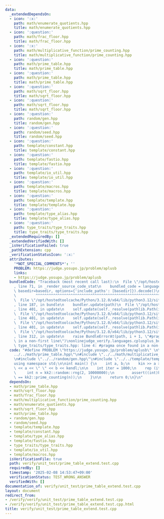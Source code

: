 ```yaml
---
data:
  _extendedDependsOn:
  - icon: ':x:'
    path: math/enumerate_quotients.hpp
    title: math/enumerate_quotients.hpp
  - icon: ':question:'
    path: math/frac_floor.hpp
    title: math/frac_floor.hpp
  - icon: ':x:'
    path: math/multiplicative_function/prime_counting.hpp
    title: math/multiplicative_function/prime_counting.hpp
  - icon: ':question:'
    path: math/prime_table.hpp
    title: math/prime_table.hpp
  - icon: ':question:'
    path: math/prime_table.hpp
    title: math/prime_table.hpp
  - icon: ':question:'
    path: math/sqrt_floor.hpp
    title: math/sqrt_floor.hpp
  - icon: ':question:'
    path: math/sqrt_floor.hpp
    title: math/sqrt_floor.hpp
  - icon: ':question:'
    path: random/gen.hpp
    title: random/gen.hpp
  - icon: ':question:'
    path: random/seed.hpp
    title: random/seed.hpp
  - icon: ':question:'
    path: template/constant.hpp
    title: template/constant.hpp
  - icon: ':question:'
    path: template/fastio.hpp
    title: template/fastio.hpp
  - icon: ':question:'
    path: template/io_util.hpp
    title: template/io_util.hpp
  - icon: ':question:'
    path: template/macros.hpp
    title: template/macros.hpp
  - icon: ':question:'
    path: template/template.hpp
    title: template/template.hpp
  - icon: ':question:'
    path: template/type_alias.hpp
    title: template/type_alias.hpp
  - icon: ':question:'
    path: type_traits/type_traits.hpp
    title: type_traits/type_traits.hpp
  _extendedRequiredBy: []
  _extendedVerifiedWith: []
  _isVerificationFailed: true
  _pathExtension: cpp
  _verificationStatusIcon: ':x:'
  attributes:
    '*NOT_SPECIAL_COMMENTS*': ''
    PROBLEM: https://judge.yosupo.jp/problem/aplusb
    links:
    - https://judge.yosupo.jp/problem/aplusb
  bundledCode: "Traceback (most recent call last):\n  File \"/opt/hostedtoolcache/Python/3.12.0/x64/lib/python3.12/site-packages/onlinejudge_verify/documentation/build.py\"\
    , line 71, in _render_source_code_stat\n    bundled_code = language.bundle(stat.path,\
    \ basedir=basedir, options={'include_paths': [basedir]}).decode()\n          \
    \         ^^^^^^^^^^^^^^^^^^^^^^^^^^^^^^^^^^^^^^^^^^^^^^^^^^^^^^^^^^^^^^^^^^^^^^^^^^^^^^^^^\n\
    \  File \"/opt/hostedtoolcache/Python/3.12.0/x64/lib/python3.12/site-packages/onlinejudge_verify/languages/cplusplus.py\"\
    , line 187, in bundle\n    bundler.update(path)\n  File \"/opt/hostedtoolcache/Python/3.12.0/x64/lib/python3.12/site-packages/onlinejudge_verify/languages/cplusplus_bundle.py\"\
    , line 401, in update\n    self.update(self._resolve(pathlib.Path(included), included_from=path))\n\
    \  File \"/opt/hostedtoolcache/Python/3.12.0/x64/lib/python3.12/site-packages/onlinejudge_verify/languages/cplusplus_bundle.py\"\
    , line 401, in update\n    self.update(self._resolve(pathlib.Path(included), included_from=path))\n\
    \  File \"/opt/hostedtoolcache/Python/3.12.0/x64/lib/python3.12/site-packages/onlinejudge_verify/languages/cplusplus_bundle.py\"\
    , line 401, in update\n    self.update(self._resolve(pathlib.Path(included), included_from=path))\n\
    \  File \"/opt/hostedtoolcache/Python/3.12.0/x64/lib/python3.12/site-packages/onlinejudge_verify/languages/cplusplus_bundle.py\"\
    , line 312, in update\n    raise BundleErrorAt(path, i + 1, \"#pragma once found\
    \ in a non-first line\")\nonlinejudge_verify.languages.cplusplus_bundle.BundleErrorAt:\
    \ type_traits/type_traits.hpp: line 4: #pragma once found in a non-first line\n"
  code: "#define PROBLEM \"https://judge.yosupo.jp/problem/aplusb\" \n\n#include \"\
    ../../math/prime_table.hpp\"\n#include \"../../math/multiplicative_function/prime_counting.hpp\"\
    \n#include \"../../random/gen.hpp\"\n#include \"../../template/template.hpp\"\n\
    using namespace std;\n\nint main() {\n    int a, b;\n    kin >> a >> b;\n    kout\
    \ << a << \" \" << b << kendl;\n\n    int iter = 1000;\n    rep (iter) {\n   \
    \     int n = kk2::random::rng(2, 10000000);\n        assert((int)kk2::PrimeTable::primes(n).size()\
    \ == kk2::prime_counting(n));\n    }\n\n    return 0;\n}\n"
  dependsOn:
  - math/prime_table.hpp
  - math/sqrt_floor.hpp
  - math/frac_floor.hpp
  - math/multiplicative_function/prime_counting.hpp
  - math/enumerate_quotients.hpp
  - math/sqrt_floor.hpp
  - math/prime_table.hpp
  - random/gen.hpp
  - random/seed.hpp
  - template/template.hpp
  - template/constant.hpp
  - template/type_alias.hpp
  - template/fastio.hpp
  - type_traits/type_traits.hpp
  - template/io_util.hpp
  - template/macros.hpp
  isVerificationFile: true
  path: verify/unit_test/prime_table_extend.test.cpp
  requiredBy: []
  timestamp: '2025-02-08 14:53:47+09:00'
  verificationStatus: TEST_WRONG_ANSWER
  verifiedWith: []
documentation_of: verify/unit_test/prime_table_extend.test.cpp
layout: document
redirect_from:
- /verify/verify/unit_test/prime_table_extend.test.cpp
- /verify/verify/unit_test/prime_table_extend.test.cpp.html
title: verify/unit_test/prime_table_extend.test.cpp
---
```

